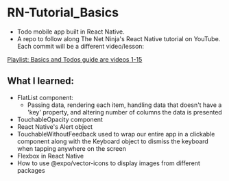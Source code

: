 # RN-Tutorial_Basics

- Todo mobile app built in React Native.
- A repo to follow along The Net Ninja's React Native tutorial on YouTube. Each commit will be a different video/lesson:

[Playlist: Basics and Todos guide are videos 1-15](https://www.youtube.com/playlist?list=PL4cUxeGkcC9ixPU-QkScoRBVxtPPzVjrQ)

## What I learned:

- FlatList component:
  - Passing data, rendering each item, handling data that doesn't have a 'key' property, and altering number of columns the data is presented
- TouchableOpacity component
- React Native's Alert object
- TouchableWithoutFeedback used to wrap our entire app in a clickable component along with the Keyboard object to dismiss the keyboard when tapping anywhere on the screen
- Flexbox in React Native
- How to use @expo/vector-icons to display images from different packages
